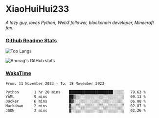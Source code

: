 # XiaoHuiHui233

*A lazy guy, loves Python, Web3 follower, blockchain developer, Minecraft fan.*

### [Github Readme Stats](https://github.com/anuraghazra/github-readme-stats)

![Top Langs](https://github-readme-stats.vercel.app/api/top-langs/?username=XiaoHuiHui233&layout=compact&theme=github_dark)

![Anurag's GitHub stats](https://github-readme-stats.vercel.app/api?username=XiaoHuiHui233&show_icons=true&theme=github_dark)

### [WakaTime](https://wakatime.com)

<!--START_SECTION:waka-->

```txt
From: 11 November 2023 - To: 18 November 2023

Python       1 hr 20 mins    ████████████████████░░░░░   79.63 %
YAML         9 mins          ██▒░░░░░░░░░░░░░░░░░░░░░░   09.13 %
Docker       6 mins          █▓░░░░░░░░░░░░░░░░░░░░░░░   06.08 %
Markdown     2 mins          ▓░░░░░░░░░░░░░░░░░░░░░░░░   02.87 %
JSON         2 mins          ▓░░░░░░░░░░░░░░░░░░░░░░░░   02.26 %
```

<!--END_SECTION:waka-->
